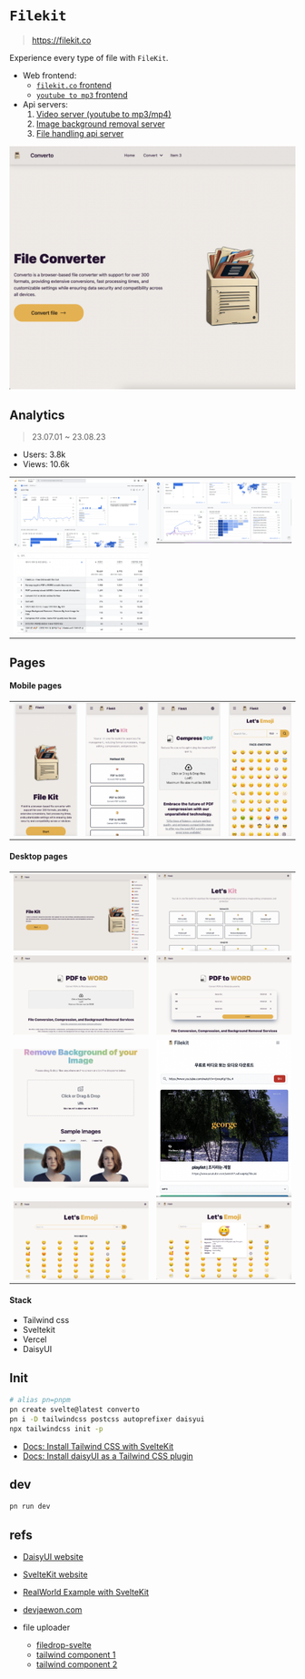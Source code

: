 # `Filekit`
> https://filekit.co


Experience every type of file with `FileKit`.

- Web frontend:
    - [`filekit.co` frontend](https://github.com/filekit-co/converto)
    - [`youtube to mp3` frontend](https://github.com/filekit-co/youTubetoMP3)
- Api servers:
    1. [Video server (youtube to mp3/mp4)](https://github.com/filekit-co/api-video)
    2. [Image background removal server](https://github.com/filekit-co/api-bg-remove)
    3. [File handling api server](https://github.com/filekit-co/api-file/tree/main)


<center>

<img src="./docs/landing.png" height="50%" />

</center>

## Analytics
> 23.07.01 ~ 23.08.23

- Users: 3.8k
- Views: 10.6k


<center>

<table>
  <tr>
    <td><img src="./docs/anaylitics.png" alt="analytics"></td>
    <td><img src="./docs/anaylitics2.png" alt="analytics2"></td>
  </tr>
  <tr>
    <td><img src="./docs/anaylitics3.png" alt="anaylitics3"></td>
  </tr>
</table>

</center>

## Pages

#### Mobile pages

<center>

<table>
  <tr>
    <td><img src="./docs/mobile1.png" alt="mo"></td>
    <td><img src="./docs/mobile2.png" alt="mo"></td>
        <td><img src="./docs/mobile3.png" alt="mo"></td>
    <td><img src="./docs/mobile4.png" alt="mo"></td>
  </tr>
</table>

</center>

#### Desktop pages
<center>

<table>
  <tr>
    <td><img src="./docs/main.png" alt="main"></td>
    <td><img src="./docs/menu.png" alt="menu"></td>
  </tr>
  <tr>
    <td><img src="./docs/pdf_to_word.png" alt="pdf_to_word"></td>
    <td><img src="./docs/pdf_to_word2.png" alt="pdf_to_word2"></td>
  </tr>
  <tr>
    <td><img src="./docs/rmbg.png" alt="nav"></td>
    <td><img src="./docs/youtube.png" alt="youtube"></td>
  </tr>
  <tr>
    <td><img src="./docs/emoji.png" alt="emoji"></td>
    <td><img src="./docs/emoji2.png" alt="emoji2"></td>
  </tr>
</table>

</center>



#### Stack

- Tailwind css
- Sveltekit
- Vercel
- DaisyUI

## Init

```bash
# alias pn=pnpm
pn create svelte@latest converto
pn i -D tailwindcss postcss autoprefixer daisyui
npx tailwindcss init -p
```

- [Docs: Install Tailwind CSS with SvelteKit](https://tailwindcss.com/docs/guides/sveltekit)
- [Docs: Install daisyUI as a Tailwind CSS plugin](https://daisyui.com/docs/install/)

## dev

```bash
pn run dev
```

## refs

- [DaisyUI website](https://github.com/saadeghi/daisyui/tree/master/src/docs)
- [SvelteKit website](https://github.com/sveltejs/kit/tree/master/sites/kit.svelte.dev)
- [RealWorld Example with SvelteKit](https://github.com/sveltejs/realworld)
- [devjaewon.com](https:github.com/devjaewon/devjaewon.com)

- file uploader
    - [filedrop-svelte](https://github.com/chanced/filedrop-svelte)
    - [tailwind component 1](https://tailwindcomponents.com/component/file-upload-with-drop-on-and-preview)
    - [tailwind component 2](https://tailwindcomponents.com/component/dragdrop-sortable-file-upload)
    

